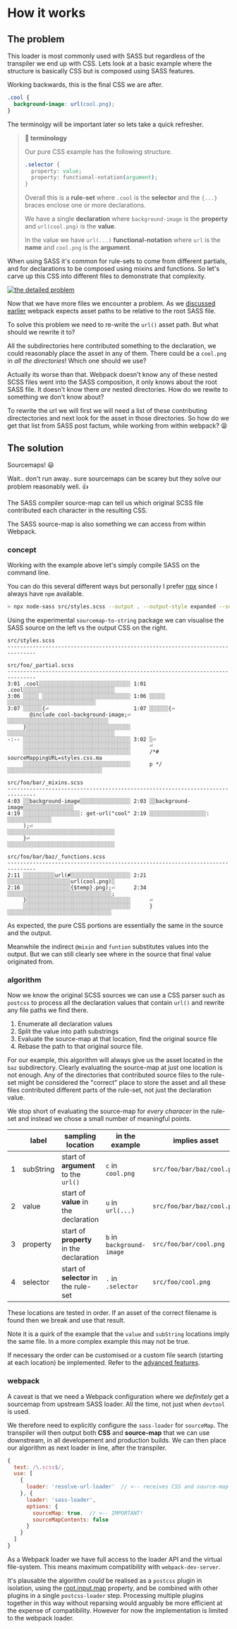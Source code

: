 # How it works

## The problem

This loader is most commonly used with SASS but regardless of the transpiler we end up with CSS. Lets look at a basic example where the structure is basically CSS but is composed using SASS features.

Working backwards, this is the final CSS we are after.

```css
.cool {
  background-image: url(cool.png);
}
```
The terminolgy will be important later so lets take a quick refresher.

> **📓 terminology**
>
> Our pure CSS example has the following structure.
>
> ```css
> .selector {
>   property: value;
>   property: functional-notation(argument);
> }
> ```
>
> Overall this is a **rule-set** where `.cool` is the **selector** and the `{...}` braces enclose one or more  declarations.
>
> We have a single **declaration** where `background-image` is the **property** and `url(cool.png)` is the **value**.
>
> In the value we have `url(...)` **functional-notation** where `url` is the **name** and `cool.png` is the **argument**.

When using SASS it's common for rule-sets to come from different partials, and for declarations to be composed using mixins and functions. So let's carve up this CSS into different files to demonstrate that complexity.

[![the detailed problem](detailed-problem.svg)](detailed-problem.svg)

Now that we have more files we encounter a problem. As we [discussed earlier](../README.md) webpack expects asset paths to be relative to the root SASS file.

To solve this problem we need to re-write the `url()` asset path. But what should we rewrite it to?

All the subdirectories here contributed something to the declaration, we could reasonably place the asset in any of them. There could be a `cool.png` in _all the directories_! Which one should we use?

Actually its worse than that. Webpack doesn't know any of these nested SCSS files went into the SASS composition, it only knows about the root SASS file. It doesn't know there _are_ nested directories. How do we rewite to something we don't know about?

To rewrite the url we will first we will need a list of these contributing directectories and next look for the asset in those directories. So how do we get that list from SASS post factum, while working from within webpack? 😫

## The solution

Sourcemaps! 😃

Wait.. don't run away.. sure sourcemaps can be scarey but they solve our problem reasonably well. 👍

The SASS compiler source-map can tell us which original SCSS file contributed each character in the resulting CSS.

The SASS source-map is also something we can access from within Webpack.

### concept

Working with the example above let's simply compile SASS on the command line.

You can do this several different ways but personally I prefer [npx](https://blog.npmjs.org/post/162869356040/introducing-npx-an-npm-package-runner) since I always have `npm` available.

```sh
> npx node-sass src/styles.scss --output . --output-style expanded --source-map true
```

Using the experimental `sourcemap-to-string` package we can visualise the SASS source on the left vs the output CSS on the right.

```
src/styles.scss                                                                
-------------------------------------------------------------------------------
                                                                               
src/foo/_partial.scss                                                          
-------------------------------------------------------------------------------
3:01 .cool░░░░░░░░░░░░░░░░░░░░░░░░░░░░░ 1:01 .cool░░░░░░░░░░░░░░░░░░░░░░░░░░░░░
3:06 ░░░░░ ░░░░░░░░░░░░░░░░░░░░░░░░░░░░ 1:06 ░░░░░ ░░░░░░░░░░░░░░░░░░░░░░░░░░░░
3:07 ░░░░░░{⏎                           1:07 ░░░░░░{⏎                          
       @include cool-background-image;⏎        ░░░░░░░░░░░░░░░░░░░░░░░░░░░░░░░░
     }░░░░░░░░░░░░░░░░░░░░░░░░░░░░░░░░░      ░░░░░░░░░░░░░░░░░░░░░░░░░░░░░░░░░░
-:-- ░░░░░░░░░░░░░░░░░░░░░░░░░░░░░░░░░░ 3:02 ░⏎                                
     ░░░░░░░░░░░░░░░░░░░░░░░░░░░░░░░░░░      ⏎                                 
     ░░░░░░░░░░░░░░░░░░░░░░░░░░░░░░░░░░      /*# sourceMappingURL=styles.css.ma
     ░░░░░░░░░░░░░░░░░░░░░░░░░░░░░░░░░░      p */░░░░░░░░░░░░░░░░░░░░░░░░░░░░░░
                                                                               
src/foo/bar/_mixins.scss                                                       
-------------------------------------------------------------------------------
4:03 ░░background-image░░░░░░░░░░░░░░░░ 2:03 ░░background-image░░░░░░░░░░░░░░░░
4:19 ░░░░░░░░░░░░░░░░░░: get-url("cool" 2:19 ░░░░░░░░░░░░░░░░░░: ░░░░░░░░░░░░░░
     );⏎                                     ░░░░░░░░░░░░░░░░░░░░░░░░░░░░░░░░░░
     }⏎                                      ░░░░░░░░░░░░░░░░░░░░░░░░░░░░░░░░░░
                                                                               
src/foo/bar/baz/_functions.scss                                                
-------------------------------------------------------------------------------
2:11 ░░░░░░░░░░url(#░░░░░░░░░░░░░░░░░░░ 2:21 ░░░░░░░░░░░░░░░░░░░░url(cool.png)░
2:16 ░░░░░░░░░░░░░░░{$temp}.png);⏎      2:34 ░░░░░░░░░░░░░░░░░░░░░░░░░░░░░░░░░;
     }░░░░░░░░░░░░░░░░░░░░░░░░░░░░░░░░░      ⏎                                 
     ░░░░░░░░░░░░░░░░░░░░░░░░░░░░░░░░░░      }░░░░░░░░░░░░░░░░░░░░░░░░░░░░░░░░░
```

As expected, the pure CSS portions are essentially the same in the source and the output.

Meanwhile the indirect  `@mixin` and `funtion` substitutes values into the output. But we can still clearly see where in the source that final value originated from.

### algorithm

Now we know the original SCSS sources we can use a CSS parser such as `postcss` to process all the declaration values that contain `url()` and rewrite any file paths we find there.

1. Enumerate all declaration values
2. Split the value into path substrings
3. Evaluate the source-map at that location, find the original source file
4. Rebase the path to that original source file.

For our example, this algorithm will always give us the asset located in the `baz` subdirectory. Clearly evaluating the source-map at just one location is not enough. Any of the directories that contributed source files to the rule-set might be considered the "correct" place to store the asset and all these files contributed different parts of the rule-set, not just the declaration value.

We stop short of evaluating the source-map for _every characer_ in the rule-set and instead we chose a small number of meaningful points.

|   | label     | sampling location                        | in the example            | implies asset                                    |
|---|-----------|------------------------------------------|---------------------------|--------------------------------------------------|
| 1 | subString | start of **argument** to the `url()`     | `c` in `cool.png`         | `src/foo/bar/baz/cool.png` |
| 2 | value     | start of **value** in the declaration    | `u` in `url(...)`         | `src/foo/bar/baz/cool.png` |
| 3 | property  | start of **property** in the declaration | `b` in `background-image` | `src/foo/bar/cool.png`                            |
| 4 | selector  | start of **selector** in the rule-set    | `.` in `.selector`        | `src/foo/cool.png`                                |

These locations are tested in order. If an asset of the correct filename is found then we break and use that result.

Note it is a quirk of the example that the `value` and `subString` locations imply the same file. In a more complex example this may not be true.

If necessary the order can be customised or a custom file search (starting at each location) be implemented. Refer to the [advanced features](advanced-features.md).


### webpack

A caveat is that we need a Webpack configuration where we _definitely_ get a sourcemap from upstream SASS loader. All the time, not just when `devtool` is used.

We therefore need to explicitly configure the `sass-loader` for `sourceMap`. The transpiler will then output both **CSS** and **source-map** that we can use downstream, in all developement and production builds. We can then place our algorithm as next loader in line, after the transpiler.

```javascript
{
  test: /\.scss$/,
  use: [
    {
      loader: 'resolve-url-loader'  // <-- receives CSS and source-map
    }, {
      loader: 'sass-loader',
      options: {
        sourceMap: true,  // <-- IMPORTANT!
        sourceMapContents: false
      }
    }
  ]
}
```

As a Webpack loader we have full access to the loader API and the virtual file-system. This means maximum compatibility with `webpack-dev-server`.

It's plausable the algorithm _could_ be realised as a `postcss` plugin in isolation, using the [root.input.map](https://postcss.org/api/#postcss-input) property, and be combined with other plugins in a single `postcss-loader` step. Processing multiple plugins together in this way without reparsing would arguably be more efficient at the expense of compatibility. However for now the implementation is limited to the webpack loader.
